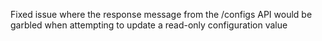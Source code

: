 Fixed issue where the response message from the /configs API would be garbled when attempting to update a read-only configuration value
